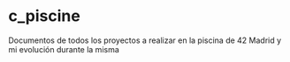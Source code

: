 # c_piscine
Documentos de todos los proyectos a realizar en la piscina de 42 Madrid y mi evolución durante la misma
